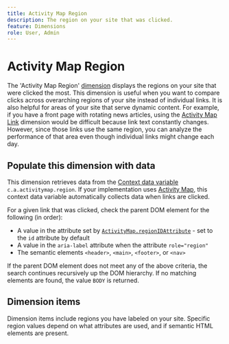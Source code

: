 ```yaml
---
title: Activity Map Region
description: The region on your site that was clicked.
feature: Dimensions
role: User, Admin
---
```

# Activity Map Region

The 'Activity Map Region' [dimension](overview.md) displays the regions on your site that were clicked the most. This dimension is useful when you want to compare clicks across overarching regions of your site instead of individual links. It is also helpful for areas of your site that serve dynamic content. For example, if you have a front page with rotating news articles, using the [Activity Map Link](activity-map-link.md) dimension would be difficult because link text constantly changes. However, since those links use the same region, you can analyze the performance of that area even though individual links might change each day.

## Populate this dimension with data

This dimension retrieves data from the [Context data variable](/help/implement/vars/page-vars/contextdata.md) `c.a.activitymap.region`. If your implementation uses [Activity Map](/help/analyze/activity-map/overview.md), this context data variable automatically collects data when links are clicked.

For a given link that was clicked, check the parent DOM element for the following (in order):

* A value in the attribute set by [`ActivityMap.regionIDAttribute`](/help/implement/vars/config-vars/activitymap-regionidattribute.md) - set to the `id` attribute by default
* A value in the `aria-label` attribute when the attribute `role="region"`
* The semantic elements `<header>`, `<main>`, `<footer>`, or `<nav>`

If the parent DOM element does not meet any of the above criteria, the search continues recursively up the DOM hierarchy. If no matching elements are found, the value `BODY` is returned.

## Dimension items

Dimension items include regions you have labeled on your site. Specific region values depend on what attributes are used, and if semantic HTML elements are present.
